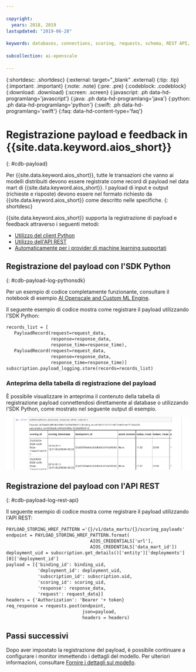 ```yaml
---

copyright:
  years: 2018, 2019
lastupdated: "2019-06-28"

keywords: databases, connections, scoring, requests, schema, REST API, API

subcollection: ai-openscale

---
```


{:shortdesc: .shortdesc}
{:external: target="_blank" .external}
{:tip: .tip}
{:important: .important}
{:note: .note}
{:pre: .pre}
{:codeblock: .codeblock}
{:download: .download}
{:screen: .screen}
{:javascript: .ph data-hd-programlang='javascript'}
{:java: .ph data-hd-programlang='java'}
{:python: .ph data-hd-programlang='python'}
{:swift: .ph data-hd-programlang='swift'}
{:faq: data-hd-content-type='faq'}

# Registrazione payload e feedback in {{site.data.keyword.aios_short}}
{: #cdb-payload}

Per {{site.data.keyword.aios_short}}, tutte le transazioni che vanno ai modelli distribuiti devono essere registrate come record di payload nel data mart di {{site.data.keyword.aios_short}}. I payload di input e output (richieste e risposte) devono essere nel formato richiesto da {{site.data.keyword.aios_short}} come descritto nelle specifiche. 
{: shortdesc}

{{site.data.keyword.aios_short}} supporta la registrazione di payload e feedback attraverso i seguenti metodi:

- [Utilizzo del client Python](/docs/services/ai-openscale?topic=ai-openscale-cdb-payload#cdb-payload-log-pythonsdk)
- [Utilizzo dell'API REST ](/docs/services/ai-openscale?topic=ai-openscale-cdb-payload#cdb-payload-log-rest-api)
- [Automaticamente per i provider di machine learning supportati](/docs/services/ai-openscale?topic=ai-openscale-fmrk-workaround-pyld-lg)

## Registrazione del payload con l'SDK Python
{: #cdb-payload-log-pythonsdk}

Per un esempio di codice completamente funzionante, consultare il notebook di esempio [AI Openscale and Custom ML Engine](https://github.com/pmservice/ai-openscale-tutorials/blob/master/notebooks/AI%20OpenScale%20and%20Custom%20ML%20Engine.ipynb).

Il seguente esempio di codice mostra come registrare il payload utilizzando l'SDK Python:

```
records_list = [
   PayloadRecord(request=request_data, 
                 response=response_data,
                 response_time=response_time), 
   PayloadRecord(request=request_data,
                 response=response_data,
                 response_time=response_time)]
subscription.payload_logging.store(records=records_list)
```

### Anteprima della tabella di registrazione del payload

È possibile visualizzare in anteprima il contenuto della tabella di registrazione payload connettendosi direttamente al database o utilizzando l'SDK Python, come mostrato nel seguente output di esempio. 

![output di esempio SDK Python di tabella di registrazione payload](images/wosntbok.png)


## Registrazione del payload con l'API REST
{: #cdb-payload-log-rest-api}

Il seguente esempio di codice mostra come registrare il payload utilizzando l'API REST:

```
PAYLOAD_STORING_HREF_PATTERN ='{}/v1/data_marts/{}/scoring_payloads'
endpoint = PAYLOAD_STORING_HREF_PATTERN.format(
                                AIOS_CREDENTIALS['url'], 
                                AIOS_CREDENTIALS['data_mart_id'])
deployment_uid = subscription.get_details()['entity']['deployments'][0]['deployment_id']
payload = [{'binding_id': binding_uid, 
            'deployment_id': deployment_uid,
            'subscription_id': subscription.uid,
            'scoring_id': scoring_uid,
            'response': response_data,
            'request': request_data}]
headers = {'Authorization': 'Bearer '+ token}
req_response = requests.post(endpoint, 
                             json=payload,
                             headers = headers)
```

## Passi successivi

Dopo aver impostato la registrazione del payload, è possibile continuare a configurare i monitor immettendo i dettagli del modello. Per ulteriori informazioni, consultare [Fornire i dettagli sul modello](/docs/services/ai-openscale?topic=ai-openscale-mo-config#mo-work-model-dets).

